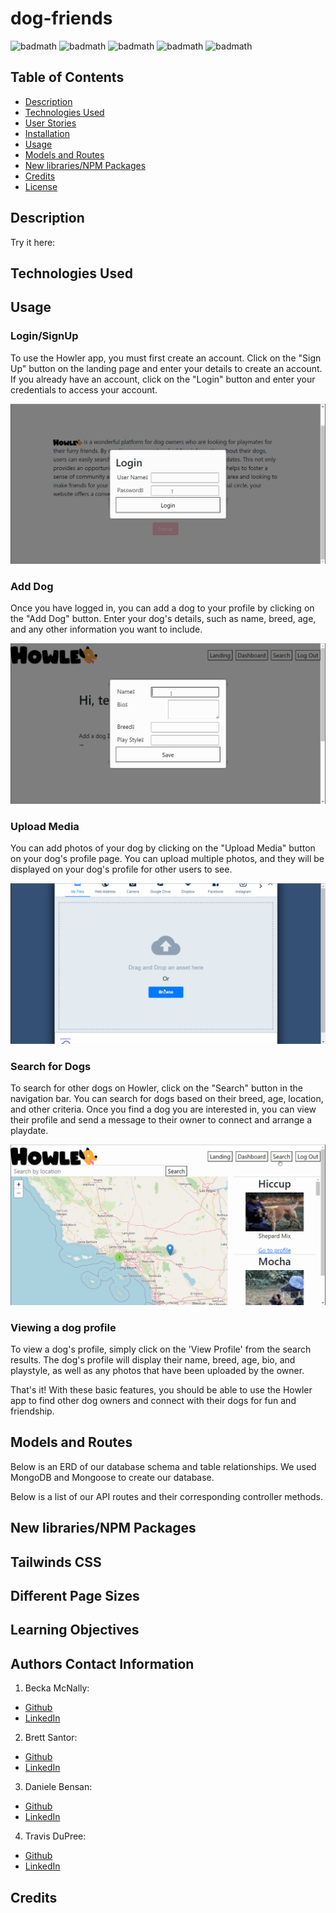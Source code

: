 # dog-friends
![badmath](https://jwt.io/img/badge-compatible.svg)
![badmath](https://img.shields.io/badge/Built%20With-MongoDB-brightgreen)
![badmath](https://img.shields.io/badge/Built%20With-React-blue)
![badmath](https://img.shields.io/badge/Built%20With-JavaScript-ff69b4)
![badmath](https://img.shields.io/badge/Built%20With-CSS-red)

## Table of Contents

* [Description](#description)
* [Technologies Used](#technologies-used)
* [User Stories](#user-stories)
* [Installation](#installation)
* [Usage](#usage)
* [Models and Routes](#models-and-routes)
* [New libraries/NPM Packages](#new-libraries/npm-packages)
* [Credits](#credits)
* [License](#license)

## Description 


Try it here: 

## Technologies Used



## Usage 

### Login/SignUp

To use the Howler app, you must first create an account. Click on the "Sign Up" button on the landing page and enter your details to create an account. If you already have an account, click on the "Login" button and enter your credentials to access your account.

![Login](./assets/login.gif)

### Add Dog
Once you have logged in, you can add a dog to your profile by clicking on the "Add Dog" button. Enter your dog's details, such as name, breed, age, and any other information you want to include.

![Add Dog](./assets/addDog.gif)


### Upload Media
You can add photos of your dog by clicking on the "Upload Media" button on your dog's profile page. You can upload multiple photos, and they will be displayed on your dog's profile for other users to see.


![Add Dog](./assets/uploadDog.gif)


### Search for Dogs
To search for other dogs on Howler, click on the "Search" button in the navigation bar. You can search for dogs based on their breed, age, location, and other criteria. Once you find a dog you are interested in, you can view their profile and send a message to their owner to connect and arrange a playdate.

![Alt text](./assets/DogSearch.gif)

### Viewing a dog profile
To view a dog's profile, simply click on the 'View Profile' from the search results. The dog's profile will display their name, breed, age, bio, and playstyle, as well as any photos that have been uploaded by the owner.





That's it! With these basic features, you should be able to use the Howler app to find other dog owners and connect with their dogs for fun and friendship.

## Models and Routes

Below is an ERD of our database schema and table relationships. We used MongoDB and Mongoose to create our database.



Below is a list of our API routes and their corresponding controller methods.
<!-- 
| Route | HTTP Verb | Description |
| ----- | --------- | ----------- |
| `/api/users` | `GET` | Get all users |
| `/api/users` | `POST` | Create a new user |
| `/api/users/:id` | `GET` | Get a user by id |
| `/api/users/:id` | `PUT` | Update a user by id |
| `/api/pins` | `GET` | Get all pins |
| `/api/pins` | `POST` | Create a new pin |
| `/api/pins/:id` | `GET` | Get a pin by id |
| `/api/pins/:id` | `PUT` | Update a pin by id |
| `/api/pins/:id` | `DELETE` | Delete a pin by id |
| `/api/trips` | `GET` | Get all trips |
| `/api/trips` | `POST` | Create a new trip |
| `/api/trips/:id` | `GET` | Get a trip by id |
| `/api/trips/:id` | `PUT` | Update a trip by id |
| `/api/trips/:id` | `DELETE` | Delete a trip by id |
| `/api/journals` | `GET` | Get all trip journals |
| `/api/journals` | `POST` | Create a new trip journal |
| `/api/journals/:id` | `GET` | Get a trip journal by id |
| `/api/journals/:id` | `PUT` | Update a trip journal by id |
| `/api/journals/:id` | `DELETE` | Delete a trip journal by id | -->

## New libraries/NPM Packages


## Tailwinds CSS


## Different Page Sizes


## Learning Objectives


## Authors Contact Information

1. Becka McNally:
  * [Github](https://github.com/beckamcnally/beckamcnally)
  * [LinkedIn](https://www.linkedin.com/in/becka-mcnally/)
2. Brett Santor:
  * [Github](https://github.com/BrettSantor) 
  * [LinkedIn](https://www.linkedin.com/in/brettsantor/)
3. Daniele Bensan:
  * [Github](https://github.com/DBBENSAN)
  * [LinkedIn](https://www.linkedin.com/in/danielebensan/)
4. Travis DuPree:
  * [Github](https://github.com/Traveye)
  * [LinkedIn](https://www.linkedin.com/in/travis-dupree-96380218b/)

## Credits


